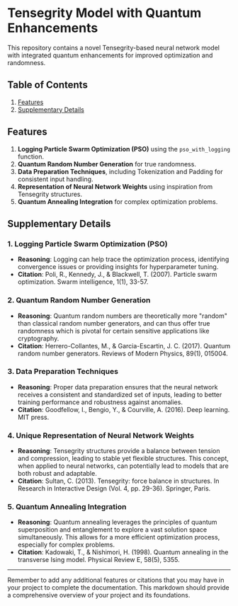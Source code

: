 # Tensegrity Model with Quantum Enhancements

This repository contains a novel Tensegrity-based neural network model with integrated quantum enhancements for improved optimization and randomness.

## Table of Contents

1. [Features](#features)
2. [Supplementary Details](#supplementary-details)

## Features

1. **Logging Particle Swarm Optimization (PSO)** using the `pso_with_logging` function.
2. **Quantum Random Number Generation** for true randomness.
3. **Data Preparation Techniques**, including Tokenization and Padding for consistent input handling.
4. **Representation of Neural Network Weights** using inspiration from Tensegrity structures.
5. **Quantum Annealing Integration** for complex optimization problems.

## Supplementary Details

### 1. Logging Particle Swarm Optimization (PSO)

- **Reasoning**: Logging can help trace the optimization process, identifying convergence issues or providing insights for hyperparameter tuning.
- **Citation**: Poli, R., Kennedy, J., & Blackwell, T. (2007). Particle swarm optimization. Swarm intelligence, 1(1), 33-57.

### 2. Quantum Random Number Generation

- **Reasoning**: Quantum random numbers are theoretically more "random" than classical random number generators, and can thus offer true randomness which is pivotal for certain sensitive applications like cryptography.
- **Citation**: Herrero-Collantes, M., & Garcia-Escartin, J. C. (2017). Quantum random number generators. Reviews of Modern Physics, 89(1), 015004.

### 3. Data Preparation Techniques

- **Reasoning**: Proper data preparation ensures that the neural network receives a consistent and standardized set of inputs, leading to better training performance and robustness against anomalies.
- **Citation**: Goodfellow, I., Bengio, Y., & Courville, A. (2016). Deep learning. MIT press.

### 4. Unique Representation of Neural Network Weights

- **Reasoning**: Tensegrity structures provide a balance between tension and compression, leading to stable yet flexible structures. This concept, when applied to neural networks, can potentially lead to models that are both robust and adaptable.
- **Citation**: Sultan, C. (2013). Tensegrity: force balance in structures. In Research in Interactive Design (Vol. 4, pp. 29-36). Springer, Paris.

### 5. Quantum Annealing Integration

- **Reasoning**: Quantum annealing leverages the principles of quantum superposition and entanglement to explore a vast solution space simultaneously. This allows for a more efficient optimization process, especially for complex problems.
- **Citation**: Kadowaki, T., & Nishimori, H. (1998). Quantum annealing in the transverse Ising model. Physical Review E, 58(5), 5355.

---

Remember to add any additional features or citations that you may have in your project to complete the documentation. This markdown should provide a comprehensive overview of your project and its foundations.

